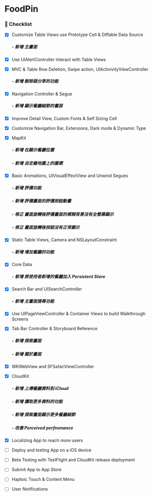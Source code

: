 # FoodPin

### :bookmark: Checklist

- [X] Customize Table Views use Prototype Cell & Diffable Data Source
  ##### - 新增 主畫面
- [X] Use UIAlertController interact with Table Views 
- [X] MVC & Table Row Deletion, Swipe action, UIActivivityViewController
  ##### - 新增 刪除跟分享的功能
- [X] Navigation Controller & Segue
  ##### - 新增 顯示餐廳細節的畫面
- [X] Improve Detail View, Custom Fonts & Self Sizing Cell
- [X] Customize Navigation Bar, Extensions, Dark mode & Dynamic Type
- [X] MapKit
  ##### - 新增 在顯示餐廳位置
  ##### - 新增 自定義地圖上的圖標
- [X] Basic Animations, UIVisualEffectView and Unwind Segues
  ##### - 新增 評價功能
  ##### - 新增 評價畫面的評價按鈕動畫
  ##### - 修正 畫面旋轉後評價畫面的模糊背景沒有全螢幕顯示
  ##### - 修正 畫面旋轉後按鈕沒有正常顯示  
- [X] Static Table Views, Camera and NSLayoutConstraint
  ##### - 新增 增加餐廳的功能
- [X] Core Data
  ##### - 新增 將使用者新增的餐廳加入 Persistent Store
- [X] Search Bar and UISearchController
  ##### - 新增 主畫面搜尋功能
- [X] Use UIPageViewController & Container Views to build Walkthrough Screens
- [X] Tab Bar Controller & Storyboard Reference
  ##### - 新增 探索畫面
  ##### - 新增 關於畫面
- [X] WKWebView and SFSafariViewController
- [X] CloudKit
  ##### - 新增 上傳餐廳資料到 iCloud
  ##### - 新增 讀取更多資料的功能
  ##### - 新增 探索畫面顯示更多餐廳細節
  ##### - 改善 Perceived perfromance
- [X] Localizing App to reach more users

- [ ] Deploy and testing App on a iOS device
- [ ] Beta Testing with TestFlight and CloudKit release deployment
- [ ] Submit App to App Store
- [ ] Haptoic Touch & Content Menu
- [ ] User Notifications
